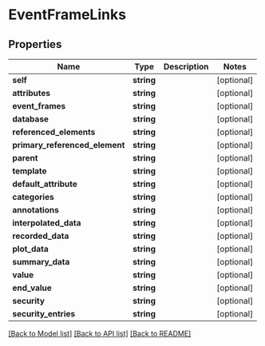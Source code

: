 # EventFrameLinks

## Properties
Name | Type | Description | Notes
------------ | ------------- | ------------- | -------------
**self** | **string** |  | [optional] 
**attributes** | **string** |  | [optional] 
**event_frames** | **string** |  | [optional] 
**database** | **string** |  | [optional] 
**referenced_elements** | **string** |  | [optional] 
**primary_referenced_element** | **string** |  | [optional] 
**parent** | **string** |  | [optional] 
**template** | **string** |  | [optional] 
**default_attribute** | **string** |  | [optional] 
**categories** | **string** |  | [optional] 
**annotations** | **string** |  | [optional] 
**interpolated_data** | **string** |  | [optional] 
**recorded_data** | **string** |  | [optional] 
**plot_data** | **string** |  | [optional] 
**summary_data** | **string** |  | [optional] 
**value** | **string** |  | [optional] 
**end_value** | **string** |  | [optional] 
**security** | **string** |  | [optional] 
**security_entries** | **string** |  | [optional] 

[[Back to Model list]](../README.md#documentation-for-models) [[Back to API list]](../README.md#documentation-for-api-endpoints) [[Back to README]](../README.md)


